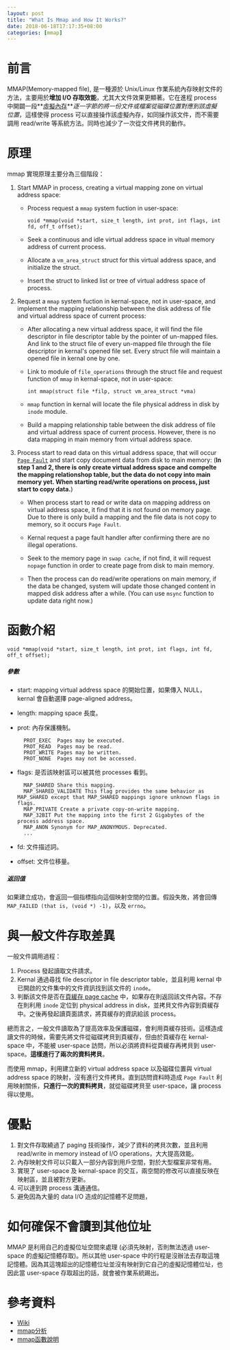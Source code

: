 ```yaml
---
layout: post
title: "What Is Mmap and How It Works?"
date: 2018-06-18T17:17:35+08:00
categories: [mmap]
---
```


# 前言 #

MMAP(Memory-mapped file), 是一種源於 Unix/Linux 作業系統內存映射文件的方法，主要用於**增加 I/O 存取效能**，尤其大文件效果更顯著。它在進程 process 中開闢一段**[虛擬內存](https://zh.wikipedia.org/wiki/%E8%99%9A%E6%8B%9F%E5%86%85%E5%AD%98)***逐一字節的將一份文件或檔案從磁碟位置對應到該虛擬位置*，這樣使得 process 可以直接操作該虛擬內存，如同操作該文件，而不需要調用 read/write 等系統方法。同時也減少了一次從文件拷貝的動作。

# 原理 #

mmap 實現原理主要分為三個階段：

1. Start MMAP in process, creating a virtual mapping zone on virtual address space:

    - Process request a `mmap` system fuction in user-space:

        ``void *mmap(void *start, size_t length, int prot, int flags, int fd, off_t offset);``

    - Seek a continuous and idle virtual address space in vitual memory address of current process.

    - Allocate a `vm_area_struct` struct for this virtual address space, and initialize the struct.

    - Insert the struct to linked list or tree of virtual address space of process.

2. Request a `mmap` system fuction in kernal-space, not in user-space, and implement the mapping relationship between the disk address of file and virtual address space of current process:

    - After allocating a new virtual address space, it will find the file descriptor in file descriptor table by the pointer of un-mapped files. And link to the struct file of every un-mapped file through the file descriptor in kernal's opened file set. Every struct file will maintain a opened file in kernal one by one.

    - Link to module of `file_operations` through the struct file and request function of `mmap` in kernal-space, not in user-space:

      ``int mmap(struct file *filp, struct vm_area_struct *vma)``
      
    - `mmap` function in kernal will locate the file physical address in disk by `inode` module.

    - Build a mapping relationship table between the disk address of file and virtual address space of current process. However, there is no data mapping in main memory from virtual address space.

3. Process start to read data on this virtual address space, that will occur [`Page Fault`](https://zh.wikipedia.org/wiki/%E9%A1%B5%E7%BC%BA%E5%A4%B1) and start copy document data from disk to main memory: (**In step 1 and 2, there is only create virtual address space and compelte the mapping relationshop table, but the data do not copy into main memory yet. When starting read/write operations on process, just start to copy data.**)

    - When process start to read or write data on mapping address on virtual address space, it find that it is not found on memory page. Due to there is only build a mapping and the file data is not copy to memory, so it occurs `Page Fault`.

    - Kernal request a page fault handler after confirming there are no illegal operations.

    - Seek to the memory page in `swap cache`, if not find, it will request `nopage` function in order to create page from disk to main memory.

    - Then the process can do read/write operations on main memory, if the data be changed, system will update those changed content in mapped disk address after a while. (You can use `msync` function to update data right now.)

# 函數介紹 #

`void *mmap(void *start, size_t length, int prot, int flags, int fd, off_t offset);`

##### 參數 #####

- start: mapping virtual address space 的開始位置，如果傳入 NULL，kernal 會自動選擇 page-aligned address。

- length: mapping space 長度。

- prot: 內存保護機制。

		PROT_EXEC  Pages may be executed.
		PROT_READ  Pages may be read.
		PROT_WRITE Pages may be written.
		PROT_NONE  Pages may not be accessed.
    
- flags: 是否該映射區可以被其他 processes 看到。
		
		MAP_SHARED Share this mapping.
		MAP_SHARED_VALIDATE This flag provides the same behavior as MAP_SHARED except that MAP_SHARED mappings ignore unknown flags in flags.
		MAP_PRIVATE Create a private copy-on-write mapping.
		MAP_32BIT Put the mapping into the first 2 Gigabytes of the process address space. 
		MAP_ANON Synonym for MAP_ANONYMOUS. Deprecated.
		...    

- fd: 文件描述詞。

- offset: 文件位移量。

##### 返回值 #####

如果建立成功，會返回一個指標指向這個映射空間的位置。假設失敗，將會回傳 `MAP_FAILED (that is, (void *) -1)`，以及 `errno`。

# 與一般文件存取差異 #

一般文件調用過程：

1. Process 發起讀取文件請求。
2. Kernal 通過尋找 file descriptor in file descriptor table，並且利用 kernal 中已開啟的文件集中的文件資訊找到該文件的 `inode`。
3. 判斷該文件是否在[頁緩存 page cache](https://en.wikipedia.org/wiki/Page_cache) 中，如果存在則返回該文件內容。不存在則利用 `inode` 定位到 physical address in disk，並拷貝文件內容到頁緩存中。之後再發起讀頁面請求，將頁緩存的資訊給該 process。

總而言之，一般文件讀取為了提高效率及保護磁碟，會利用頁緩存技術。這樣造成讀文件的時候，需要先將文件從磁碟拷貝到頁緩存，但由於頁緩存在 kernal-space 中，不能被 user-space 訪問，所以必須將資料從頁緩存再拷貝到 user-space。**這樣進行了兩次的資料拷貝**。

而使用 mmap，利用建立新的 virtual address space 以及磁碟位置與 virtual address space 的映射，沒有進行文件拷貝。直到訪問資料時造成 `Page Fault` 利用映射關係，**只進行一次的資料拷貝**，就從磁碟拷貝至 user-space，讓 process 得以使用。

# 優點 #

1. 對文件存取繞過了 paging 技術操作，減少了資料的拷貝次數，並且利用 read/write in memory instead of I/O operations，大大提高效能。
2. 內存映射文件可以只載入一部分內容到用戶空間，對於大型檔案非常有用。
3. 實現了 user-space 及 kernal-space 的交互，兩空間的修改可以直接反映在映射區，並且被對方更新。
4. 可以達到跨 process 溝通通信。
5. 避免因為大量的 data I/O 造成的記憶體不足問題，

# 如何確保不會讀到其他位址 #

MMAP 是利用自己的虛擬位址空間來處理 (必須先映射，否則無法透過 user-space 的虛擬記憶體存取)。所以其他 user-space 中的行程是沒辦法去存取這塊記憶體。因為其這塊超出的記憶體位址並沒有映射到它自己的虛擬記憶體位址，也因此當 user-space 存取超出的話，就會被作業系統踢出。

# 參考資料 #
- [Wiki](https://zh.wikipedia.org/wiki/%E5%86%85%E5%AD%98%E6%98%A0%E5%B0%84%E6%96%87%E4%BB%B6)
- [mmap分析](http://www.cnblogs.com/huxiao-tee/p/4660352.html)
- [mmap函數說明](http://man7.org/linux/man-pages/man2/mmap.2.html)

